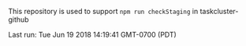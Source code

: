 This repository is used to support `npm run checkStaging` in taskcluster-github

Last run: Tue Jun 19 2018 14:19:41 GMT-0700 (PDT)